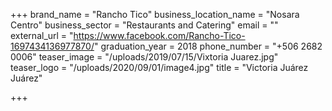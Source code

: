 +++
brand_name = "Rancho Tico"
business_location_name = "Nosara Centro"
business_sector = "Restaurants and Catering"
email = ""
external_url = "https://www.facebook.com/Rancho-Tico-1697434136977870/"
graduation_year = 2018
phone_number = "+506 2682 0006"
teaser_image = "/uploads/2019/07/15/Vixtoria Juarez.jpg"
teaser_logo = "/uploads/2020/09/01/image4.jpg"
title = "Victoria Juárez Juárez"

+++
